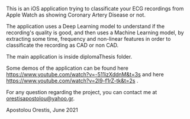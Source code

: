 This is an iOS application trying to classificate your ECG recordings from Apple
Watch as showing Coronary Artery Disease or not. 

The application uses a Deep Learning model to understand if the recording's quality is good, and then uses a Machine Learning model, by extracting some time,
frequency and non-linear features in order to classificate the recording as CAD
or non CAD.

The main application is inside diplomaThesis folder.

Some demos of the application can be found here https://www.youtube.com/watch?v=-511izXddnM&t=3s and here https://www.youtube.com/watch?v=2l9-f1rZ-tk&t=2s .

For any question regarding the project, you can contact me at orestisapostolou@yahoo.gr.

Apostolou Orestis, June 2021
